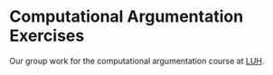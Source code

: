 # Computational Argumentation Exercises
Our group work for the computational argumentation course at [LUH](https://www.ai.uni-hannover.de/en/teaching/courses/ca).
